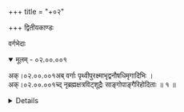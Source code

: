 +++
title = "+०२"

+++
द्वितीयकाण्डः

वर्गभेदाः

<details open><summary>मूलम् - ०२.००.००१</summary>

अक्।०२.००.००१अब् वर्गाः पृथ्वीपुरक्ष्माभृद्वनौषधिमृगादिभिः ।  
अक्।०२.००.००१च्द् नृब्रह्मक्षत्रविट्शूद्रैः साङ्गोपाङ्गैरिहोदिताः ॥ १ ॥  
<details>

<details><summary>लिङ्ग-सूरी - AK.02.01.001</summary>

एवं प्रथमकाण्डं परिसमाप्य द्वितीयकाण्डे वक्ष्यमाणवर्गान् सङ्ग्रहेण वक्ति वर्गाः पृथ्वीतिश्लोकेन । पृथ्वी च पुरं च क्ष्माभृच्च वनौषधिश्च मृगादिश्च, तैरिह काण्डे पृथ्वीप्रभृतिभिः नृब्रह्मक्षत्रविट्शूद्रैः साङ्गोपाङ्गैः, अङ्गप्रत्यङ्गसहितैः वर्गा उदिताः वक्तुमुपक्रान्ताः ॥ १ ॥
</details>
